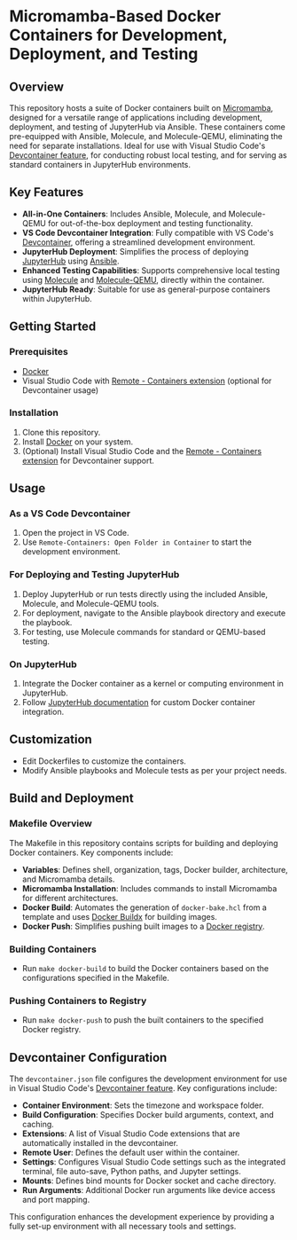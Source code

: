 # Micromamba-Based Docker Containers for Development, Deployment, and Testing

## Overview

This repository hosts a suite of Docker containers built on [Micromamba](https://github.com/mamba-org/mamba), designed for a versatile range of applications including development, deployment, and testing of JupyterHub via Ansible. These containers come pre-equipped with Ansible, Molecule, and Molecule-QEMU, eliminating the need for separate installations. Ideal for use with Visual Studio Code's [Devcontainer feature](https://marketplace.visualstudio.com/items?itemName=ms-vscode-remote.remote-containers), for conducting robust local testing, and for serving as standard containers in JupyterHub environments.

## Key Features

- **All-in-One Containers**: Includes Ansible, Molecule, and Molecule-QEMU for out-of-the-box deployment and testing functionality.
- **VS Code Devcontainer Integration**: Fully compatible with VS Code's [Devcontainer](https://marketplace.visualstudio.com/items?itemName=ms-vscode-remote.remote-containers), offering a streamlined development environment.
- **JupyterHub Deployment**: Simplifies the process of deploying [JupyterHub](https://jupyter.org/hub) using [Ansible](https://www.ansible.com/).
- **Enhanced Testing Capabilities**: Supports comprehensive local testing using [Molecule](https://ansible.readthedocs.io/projects/molecule/) and [Molecule-QEMU](https://github.com/andreygubarev/molecule-qemu), directly within the container.
- **JupyterHub Ready**: Suitable for use as general-purpose containers within JupyterHub.

## Getting Started

### Prerequisites

- [Docker](https://www.docker.com/)
- Visual Studio Code with [Remote - Containers extension](https://marketplace.visualstudio.com/items?itemName=ms-vscode-remote.remote-containers) (optional for Devcontainer usage)

### Installation

1. Clone this repository.
2. Install [Docker](https://www.docker.com/) on your system.
3. (Optional) Install Visual Studio Code and the [Remote - Containers extension](https://marketplace.visualstudio.com/items?itemName=ms-vscode-remote.remote-containers) for Devcontainer support.

## Usage

### As a VS Code Devcontainer

1. Open the project in VS Code.
2. Use `Remote-Containers: Open Folder in Container` to start the development environment.

### For Deploying and Testing JupyterHub

1. Deploy JupyterHub or run tests directly using the included Ansible, Molecule, and Molecule-QEMU tools.
2. For deployment, navigate to the Ansible playbook directory and execute the playbook.
3. For testing, use Molecule commands for standard or QEMU-based testing.

### On JupyterHub

1. Integrate the Docker container as a kernel or computing environment in JupyterHub.
2. Follow [JupyterHub documentation](https://jupyter.org/hub) for custom Docker container integration.

## Customization

- Edit Dockerfiles to customize the containers.
- Modify Ansible playbooks and Molecule tests as per your project needs.

## Build and Deployment

### Makefile Overview

The Makefile in this repository contains scripts for building and deploying Docker containers. Key components include:

- **Variables**: Defines shell, organization, tags, Docker builder, architecture, and Micromamba details.
- **Micromamba Installation**: Includes commands to install Micromamba for different architectures.
- **Docker Build**: Automates the generation of `docker-bake.hcl` from a template and uses [Docker Buildx](https://docs.docker.com/buildx/working-with-buildx/) for building images.
- **Docker Push**: Simplifies pushing built images to a [Docker registry](https://hub.docker.com/).

### Building Containers

- Run `make docker-build` to build the Docker containers based on the configurations specified in the Makefile.

### Pushing Containers to Registry

- Run `make docker-push` to push the built containers to the specified Docker registry.

## Devcontainer Configuration

The `devcontainer.json` file configures the development environment for use in Visual Studio Code's [Devcontainer feature](https://marketplace.visualstudio.com/items?itemName=ms-vscode-remote.remote-containers). Key configurations include:

- **Container Environment**: Sets the timezone and workspace folder.
- **Build Configuration**: Specifies Docker build arguments, context, and caching.
- **Extensions**: A list of Visual Studio Code extensions that are automatically installed in the devcontainer.
- **Remote User**: Defines the default user within the container.
- **Settings**: Configures Visual Studio Code settings such as the integrated terminal, file auto-save, Python paths, and Jupyter settings.
- **Mounts**: Defines bind mounts for Docker socket and cache directory.
- **Run Arguments**: Additional Docker run arguments like device access and port mapping.

This configuration enhances the development experience by providing a fully set-up environment with all necessary tools and settings.
